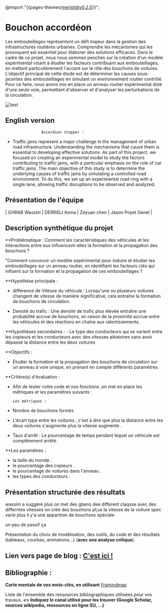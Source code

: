 @import "{{pages-themes/merlot@v0.2.0}}";

# Bouchon accordéon

Les embouteillages représentent un défi majeur dans la gestion des infrastructures routières urbaines. Comprendre les mécanismes qui les provoquent est essentiel pour élaborer des solutions efficaces. Dans le cadre de ce projet, nous nous sommes penchés sur la création d'un modèle expérimental visant à étudier les facteurs contribuant aux embouteillages, en mettant particulièrement l'accent sur le rôle des bouchons de voitures.
L'objectif principal de cette étude est de déterminer les causes sous-jacentes des embouteillages en simulant un environnement routier contrôlé. Pour ce faire, nous avons mis en place un anneau routier expérimental doté d'une seule voie, permettant d'observer et d'analyser les perturbations de la circulation.

![test](https://vivreparis.fr/wp-content/uploads/2019/06/bouchon-paris.jpg)


## English version
					Accordion stopper :
     
- Traffic jams represent a major challenge in the management of urban road infrastructure. Understanding the mechanisms that cause them is essential to developing effective solutions. As part of this project, we focused on creating an experimental model to study the factors contributing to traffic jams, with a particular emphasis on the role of car traffic jams.
The main objective of this study is to determine the underlying causes of traffic jams by simulating a controlled road environment. To do this, we set up an experimental road ring with a single lane, allowing traffic disruptions to be observed and analyzed.


## Présentation de l'équipe


| GHRAB Wassim  | DERRIDJ Asma |  Zeyuan chen | Jason Poyet Genel |


## Description synthétique du projet

**Problématique :
Comment les caractéristiques  des véhicules et les interactions entre eux influencent-elles la formation et la propagation des bouchons  ?


"Comment concevoir un modèle expérimental pour induire et étudier les embouteillages sur un anneau routier, en identifiant les facteurs clés qui influent sur la formation et la propagation de ces embouteillages ?

**Hypothèse principale :
   + difference de Vitesse du véhicule  : 
Lorsqu'une ou plusieurs voitures changent de vitesse de manière significative, cela entraîne la formation de bouchons de circulation.

   + Densité du trafic : 
Une densité de trafic plus élevée entraîne une probabilité accrue de bouchons, en raison de la proximité accrue entre les véhicules et des réactions en chaîne aux ralentissements.



**Hypothèses secondaires :
     -  Le type des conducteurs qui se varient entre les copieurs et les conducteurs avec des vitesses aléatoires sans avoir dépassé la distance entre les deux voitures 
    

**Objectifs :

   - Étudier la formation et la propagation des bouchons de circulation sur un anneau à voie unique, en prenant en compte différents paramètres.



**Critère(s) d'évaluation :

* Afin de tester notre code et nos fonctions ,on met en place les métriques et les paramétres suivants :
      
      Les métriques :
      
- Nombre de bouchons formés 

- L'écart type entre les voitures , c'est à dire que plus la distance entre les deux voitures s'augmente plus la vitesse augmente .

- Taux d'arrêt : Le pourcentage de temps pendant lequel un véhicule est complètement arrêté.


**Les paramètres :

   - la taille du monde .
   - le pourcentage des copieurs .
   - le pourcentage de voitures dans l'anneau .
   - les types des conducteurs .
    


## Présentation structurée des résultats
wassim a suggéré plus on met des gbens dee different claqsse avec des differntes vitesses on crée des bouchons 
pl;us la vitesse de la voiture spec varie plus il y'a une apparition de bouchons  spéciale 

un peu de passif ça 

Présentation du choix de modélisation, des outils, du code et des résultats (tableaux, courbes, animations...) (**avec une analyse critique**).

## Lien vers page de blog : <a href="blog.html"> C'est ici ! </a>

## Bibliographie :

**Carte mentale de vos mots-clés, en utilisant** <a href="https://framindmap.org/mindmaps/index.html">Framindmap </a> 

Liste de l'ensemble des ressources bibliographiques utilisées pour vos travaux. **<= Indiquez le canal utilisé pour les trouver (Google Scholar, sources wikipedia, ressources en ligne SU, ...)**
